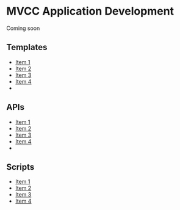 # MVCC Application Development

Coming soon

## Templates

* [Item 1]()
* [Item 2]()
* [Item 3]()
* [Item 4]()
* 
## APIs

* [Item 1]()
* [Item 2]()
* [Item 3]()
* [Item 4]()
* 
## Scripts

* [Item 1]()
* [Item 2]()
* [Item 3]()
* [Item 4]()
